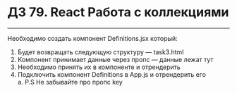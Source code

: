 # ДЗ 79. React Работа с коллекциями

<hr>

Необходимо создать компонент Definitions.jsx который:
1. Будет возвращать следующую структуру — task3.html
2. Компонент принимает данные через пропс — данные лежат тут
3. Необходимо принять их в компоненте и отрендерить
4. Подключить компонент Definitions в App.js и отрендерить его <br> a. P.S Не забывайте про пропс key